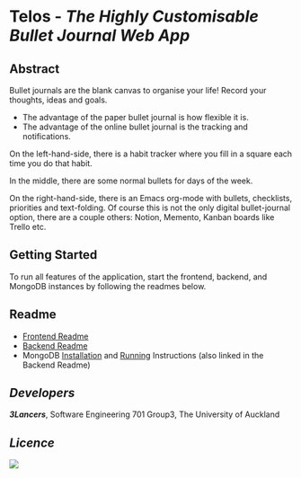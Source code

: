 # Telos - *The Highly Customisable Bullet Journal Web App*

## Abstract
Bullet journals are the blank canvas to organise your life! Record your thoughts, ideas and goals.

- The advantage of the paper bullet journal is how flexible it is.
- The advantage of the online bullet journal is the tracking and notifications.

On the left-hand-side, there is a habit tracker where you fill in a square each time you do that habit.

In the middle, there are some normal bullets for days of the week.

On the right-hand-side, there is an Emacs org-mode with bullets, checklists, priorities and text-folding. Of course this is not the only digital bullet-journal option, there are a couple others: Notion, Memento, Kanban boards like Trello etc.

## Getting Started
To run all features of the application, start the frontend, backend, and MongoDB instances by following the readmes below.

## Readme
- [Frontend Readme](https://github.com/UOA-SE701-Group3-2021/3Lancers/blob/main/telos-frontend/README.md)
- [Backend Readme](https://github.com/UOA-SE701-Group3-2021/3Lancers/blob/main/telos-backend/README.md)
- MongoDB [Installation](https://docs.mongodb.com/manual/tutorial/install-mongodb-on-windows/#procedure) and [Running](https://docs.mongodb.com/manual/tutorial/install-mongodb-on-windows/#run-mongodb-from-cmd) Instructions (also linked in the Backend Readme)

## *Developers*
***3Lancers***, Software Engineering 701 Group3, The University of Auckland

## *Licence*
[![](https://www.gnu.org/graphics/agplv3-with-text-162x68.png)](https://www.gnu.org/licenses/agpl-3.0.html)
